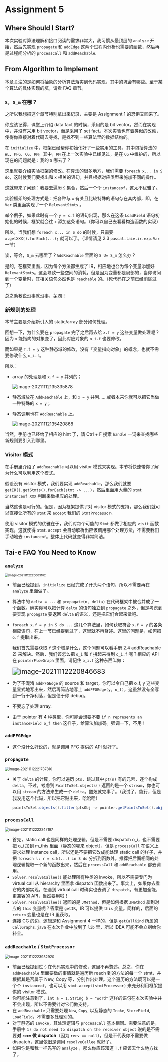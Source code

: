 # Assignment 5

## Where Should I Start?

本次实验对算法理解和接口阅读的需求非常大，我习惯从最顶层的 `analyze` 开始，然后先实现 `propagate` 和 `addEdge` 这两个过程内分析也需要的函数，然后再是过程间分析的 `processCall` 和 `addReachable`.



## From Algorithm to Implement

本章关注的是如何将抽象的分析算法落实到代码实现，其中的坑会有哪些。至于某个算法的具体实现的坑，请看 FAQ 章节。

### `S, S_m` 在哪？

之所以我想把这个章节特别拿出来记录，主要是 Assignment 1 的恐惧又回来了。

你应该记得，课堂上介绍 data fact 的时候，采用的是 bit vector。然而在实现中，并没有采用 bit vector，而是采用了 set fact。本次实验也有着类似的改动，使得你直接对着代码去寻找，是找不到一些算法里的数据结构的。

在 `initialize` 中，框架已经帮你初始化好了一些实用的工具，其中包括算法的 `WL, PFG, CG, RM`。其中，`RM` 在上一次实验中已经见过，是在 `CG` 中维护的，所以现在的问题就是：我的 `S` 哪去了？



这里就要介绍实验框架的修改。在算法的很多地方，我们需要 `foreach x... in S do`，这时候我们要找出和 `x` 相关的语句，并且根据对应类型来施加不同的操作。

这就带来了问题：我要去遍历 `S` 集合，然后一个个 `instanceof`，这太不优雅了。

实验框架的处理方式是：把各种与 `x` 有关且比较特殊的语句存在其内部，即，在 `Var` 类里面实现了一个 `RelevantStmts` 。

举个例子，如果此时有一个 `y = x.f` 的语句出现，那么在这条 `LoadField` 语句初始化的时候，框架就会往 `x` 添加这条语句。（你可以自己去看看构造函数的实现）

所以，当我们想 `foreach x... in S do` 的时候，只需要 `x.getXXX().forEach(...);` 就可以了。（详情请见 2.3 `pascal.taie.ir.exp.Var` 一节）



诶，等会，`S_m` 去哪里了？`AddReachable` 里面的 `S U= S_m` 怎么办？

是的，在框架里面，因为每个方法都生成了 IR，相应地也会为每个变量添加好 `RelevantStmts`。这会导致一些空间的消耗，但是因为变量都是局部的，当你访问到一个变量时，其相关语句必然也是 `reachable` 的。（死代码在之前已经消除过了）

总之助教说没事就没事，芜湖！



### 新规则的处理

本节主要是介绍新引入的 static/array 部分如何处理。

回想一下，为什么要在 `propagate` 完了之后再去给 `x.f = y` 这些变量做处理呢？因为 `x` 能指向的对象变了，因此对应对象的 `o_i.f` 也要修改。

而如果是 `T.f = y` 这种静态域的修改，没有「变量指向对象」的概念，也就不需要修改什么 `o_i.f`。

所以：

* array 的处理是和 `x.f = y` 并列的；

  <img src="img/Assignment 5/image-20211112135335878.png" alt="image-20211112135335878"  />

* 静态域放在 `AddReachable` 上，和 `x = y` 并列……或者本来你就可以把它当做一种特殊的 `x = y`；

* 静态调用也在 `AddReachable` 上。

  <img src="img/Assignment 5/image-20211112135420868.png" alt="image-20211112135420868"  />

当然，手册也已经给了相应的 hint 了，请 Ctrl + F 搜索 `handle` 一词来查找哪些新规则要引入到哪里。



### Visitor 模式

在手册里介绍了 `addReachable` 可以用 visitor 模式来实现。本节将快速带你了解为什么可以利用这个模式。



假设没有 visitor 模式，我们要实现 `addReachable`，那么我们就要 `getIR().getStmts().forEach(stmt -> ...)`，然后里面用大量的 `stmt instanceof XXX` 判断来做相应的处理。

当然这也是可行的。但是，因为框架提供了对 visitor 模式的支持，那么我们就可以直接让所有的 `stmt` 来 `accept` 我们的 `StmtProcessor`。

使用 visitor 模式的优雅在于，我们对每个可能的 `Stmt` 都做了相应的 `visit` 函数实现，这就使得 `stmt.accept` 会自动解析出应该调用哪个处理方法，不需要我们手动地去 `instanceof`。整体上代码就变得非常简洁。

## Tai-e FAQ You Need to Know

### `analyze`

<img src="img/Assignment 5/image-20211112220003102.png" alt="image-20211112220003102" style="zoom: 67%;" />

* 前面已经提到，`initialize` 已经完成了开头两个语句，所以不需要再在 `analyze` 里面做了。

* 算法中的 `delta = ...` 和 `propagate(n, delta)` 在代码框架中被合并成了一个函数。确实你可以把计算 `delta` 的语句独立到 `propagate` 之外，但是考虑到要实现 `propagate` 要返回 `delta` 的语义，还是把它们合起来做吧。

* `foreach x.f = y in S do ...` 这几个算法里，如何获取符合 `x.f = y` 的各条相应语句，在上一节已经提到过了，这里就不再赘述。这里的问题是，如何把 `o.f` 提取出来。

  我们首先需要获取 `f` 这个域是什么，这个问题可以看手册 2.4 addReachable 2) 来解决。然后，我们该怎么把 `o_i` 和 `f` 拼起来得到 `o_i.f` 呢？相应的 API 在 `pointerFlowGraph` 里面，请记住 `o_i.f` 这种东西叫做：

  <img src="img/Assignment 5/image-20211112220846683.png" alt="image-20211112220846683" style="zoom:150%;" />

* 为了不混淆 `addPFGEdge` 的 source 和 target，你可以令自己把 o_f, y 这些变量显式地写出来，然后再简洁地写上 `addPFGEdge(y, o_f)`，这虽然没有全写到一行干净利落，但是便于你 debug。
* 不要忘了处理 array.
* 由于 pointer 有 4 种类型，你可能会想要不要 `if n represents an instanceField o_f then` 这样子，给算法加加码。强调一下，不用！

### `addPFGEdge`

* 这个没什么好说的，就是调用 PFG 提供的 API 就好了。

### `propagate`

<img src="img/Assignment 5/image-20211112221737810.png" alt="image-20211112221737810" style="zoom: 80%;" />

* 关于 `delta` 的计算，你可以遍历 `pts`，跳过其中 `pt(n)` 有的元素，逐个构成 `delta`。不过，考虑到 `PointToSet.objects()` 返回的是一个 `stream`，你也可以用 `stream` 的方法来生成一个 `delta`。酷炫就完事了。（我试了，能行，但是我没用这个代码，所以把它贴出来，哈哈哈）

  ```java
  pointsToSet.objects().filter(ptsObj -> pointer.getPointsToSet().objects().noneMatch(ptnObj -> ptnObj.equals(ptsObj))).forEach(delta::addObject);
  ```

### `processCall`

<img src="img/Assignment 5/image-20211112222247197.png" alt="image-20211112222247197" style="zoom: 80%;" />

* 首先，static call 也是同样的处理逻辑，但是不需要 dispatch o_i，也不需要把 o_i 加到 m_this 里面（静态的哪来 object），但是 `processCall` 在语义上要求处理 instance call，所以还是不要把它改成能处理 static call 的样子，并把 `foreach l: r = x.k(...) in S do` 分拆到函数外。推荐把后面相同的处理逻辑提取一个新的函数出来，然后在 `processCall` 和 `addReachable` 都去调用。
* `Solver.resolveCallee()` 能处理所有种类的 invoke，所以不需要专门为 virtual call 从 hierarchy 里面拿 dispatch 函数出来了。事实上，如果你去看它的内部实现，在遇到 virtual call 时确实也去调了 `dispatch`。有更加全能，更兼容的 API，当然要用啦！
* `Solver.resolveCallee()` 返回的是 `JMethod`，但是如何根据 `JMethod` 拿到对应的 `this` 变量呢？答案是 `getIR`，IR 可以提供 `this` 变量。同样的，后面的 `return` 变量也是在 IR 里获取。
* 连接 CG 的边，逻辑是和 Assignment 4 一样的，但是 `getCallKind` 所属的 `CallGraphs.java` 在本次作业中放到了 `lib` 里，所以 IDEA 可能不会立刻给你补全。

### `addReachable` / `StmtProcessor`

<img src="img/Assignment 5/image-20211112223932920.png" alt="image-20211112223932920" style="zoom:80%;" />

* 前面已经提到过 `S` 在代码实现中的修改，这里不再赘述。总之，你在 `addReachable` 里面要做的事情就是遍历新 reach 到的方法的每一个 stmt，并根据其是否属于 New, Copy 等，分别作出处理。这个遍历的方法既可以是一个个 `instanceof`，也可以用 `stmt.accept(stmtProcessor)` 来充分利用框架提供的 visitor 模式。
* 你可能注意到了，`int a = 1`, `String b = "word"` 这样的语句在本次实验中并不会出现，所以不需要针对它们做支持。
* 在 `addReachable` 只需要处理 `New`, `Copy`, 以及静态的 `Inoke`, `StoreField`, `LoadField`，不需要多处理别的。
* 对于静态的 `Invoke`，其处理逻辑与 `processCall` 基本相同。需要注意的是，手册中 `1) do not need to dispatch on the receiver object` 说的是不需要**对 `recv` 做 dispatch**（因为 `recv == null`），但是不代表你不需要做 dispatch，这里依旧是调用 `resolveCallee` 就好了。
* 如果你是和我一样先写的 `analyze` ，那么你应该知道 `T.f` 应该去什么地方找了。
